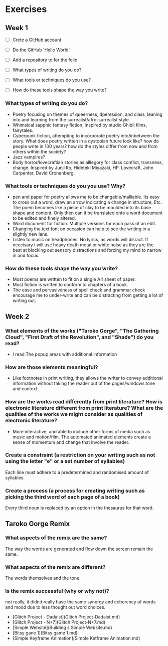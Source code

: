 # Exercises

## Week 1

- [ ] Crete a GitHub account
- [ ] Do the GitHub 'Hello World'
- [ ] Add a repository to for the folio
- [ ] What types of writing do you do?
- [ ] What tools or techniques do you use?
- [ ] How do these tools shape the way you write?


### What types of writing do you do?

- Poetry focusing on themes of queerness, dperession, and class, leaning into and learning from the surrealist/afro-surrealist style.
- Whimsical sapphic fantasy fiction, inspired by studio Ghibli films, fairytales.
- Cyberpunk fiction, attempting to incorporate poetry into/inbetween the story. What does poetry written in a dystopian future look like? how do people write in 100 years? how do the styles differ from now and from others within the society?
- Jazz vampires?
- Body horror/lovecraftian stories as alllegory for class conflict, transness, change. Inspired by Junji Ito, Hideteki Miyazaki, HP. Lovecraft, John Carpenter, David Cronenberg.
 
 
### What tools or techniques do you you use? Why?

- pen and paper for poetry allows me to be changable/malliable. Its easy to cross out a word, draw an arrow indicating a change in structure, Etc. The poem becomes like a piece of clay to be moulded into its base shape and content. Only then can it be translated onto a word document to be edited and finely altered.
- Word document for fiction. Multiple versions for each pass of an edit.
- Changing the text font on occasion can help to see the writing in a slightly new lens.
- Listen to music on headphones. No lyrics, as words will disract. If neccisary i will use heavy death metal or white noise as they are the best at blocking out sensory distractions and forcing my mind to narrow in and focus.


### How do these tools shape the way you write?

- Most poems are written to fit on a single A4 sheet of paper.
- Most fiction is written to conform to chapters of a book.
- The ease and pervasiveness of spell check and grammar check encourage me to under-write and can be distracting from getting a lot of writing out.


## Week 2


### What elements of the works ("Taroko Gorge", "The Gathering Cloud", "First Draft of the Revolution", and "Shade") do you read?

- I read The popup areas with additional information

### How are those elements meaningful?

- Like footnotes in print writing, they allows the writer to convey additional information without taking the reader out of the pages/windows tone and context.

### How are the works read differently from print literature? How is electronic literature different from print literature? What are the qualities of the works we might consider as qualities of electronic literature?

- More interactive, and able to include other forms of media such as music and motion/film. The automated animated elements create a sense of momentum and change that involve the reader.


### Create a constraint (a restriction on your writing such as not using the letter "e" or a set number of syllables)

Each line must adhere to a predetermined and randomised amount of syllables.

### Create a process (a process for creating writing such as picking the third word of each page of a book)

Every third noun is replaced by an option in the thesaurus for that word.

## Taroko Gorge Remix

### What aspects of the remix are the same?

The way the words are generated and flow down the screen remain the same.

### What aspects of the remix are different?

The words themselves and the tone.

### Is the remix successful (why or why not)?

not really, it didn;t really have the same synergy and coherency of words and mood due to less thought out word choices.

- [Glitch Project - Dadaist](Glitch Project-Dadaist.md)
- [Glitch Project - N+7](Glitch Project-N+7.md)
- [Simple Website](Building s Simple Website.md)
- [Bitsy gane 1](Bitsy game 1.md)
- [Simple Keyframe Animation](Simple Ketframe Animation.md)


